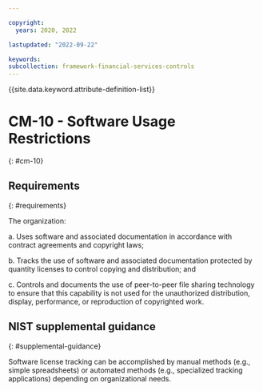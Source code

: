 ```yaml
---

copyright:
  years: 2020, 2022

lastupdated: "2022-09-22"

keywords: 
subcollection: framework-financial-services-controls
---
```


{{site.data.keyword.attribute-definition-list}}

# CM-10 - Software Usage Restrictions
{: #cm-10}

## Requirements
{: #requirements}

The organization:

a. Uses software and associated documentation in accordance with contract agreements and copyright laws;

b. Tracks the use of software and associated documentation protected by quantity licenses to control copying and distribution; and

c. Controls and documents the use of peer-to-peer file sharing technology to ensure that this capability is not used for the unauthorized distribution, display, performance, or reproduction of copyrighted work.

## NIST supplemental guidance
{: #supplemental-guidance}

Software license tracking can be accomplished by manual methods (e.g., simple spreadsheets) or automated methods (e.g., specialized tracking applications) depending on organizational needs.


